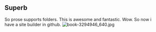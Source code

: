 ## Superb

So prose supports folders. This is awesome and fantastic. Wow. So now i have a site builder in github.
![book-3294946_640.jpg]({{site.baseurl}}/test/book-3294946_640.jpg)

